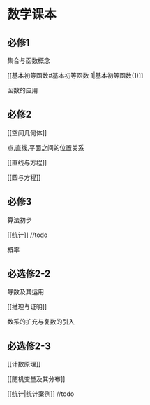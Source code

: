 # 数学课本



## 必修1

集合与函数概念

[[基本初等函数#基本初等函数 1|基本初等函数(1)]]

函数的应用

## 必修2

[[空间几何体]]

点,直线,平面之间的位置关系

[[直线与方程]]

[[圆与方程]]

## 必修3

算法初步

[[统计]] //todo

概率

## 必选修2-2

导数及其运用

[[推理与证明]]

数系的扩充与复数的引入

## 必选修2-3

[[计数原理]]

[[随机变量及其分布]]

[[统计|统计案例]] //todo

